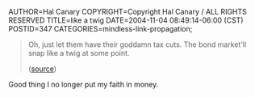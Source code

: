 AUTHOR=Hal Canary
COPYRIGHT=Copyright Hal Canary / ALL RIGHTS RESERVED
TITLE=like a twig
DATE=2004-11-04 08:49:14-06:00 (CST)
POSTID=347
CATEGORIES=mindless-link-propagation;

> Oh, just let them have their goddamn tax cuts. The bond market'll snap like a twig at some point.
> 
> ([source](http://atrios.blogspot.com/2004/11/really-bad-ideas-that-media-loves-and.html))

Good thing I no longer put my faith in money.
